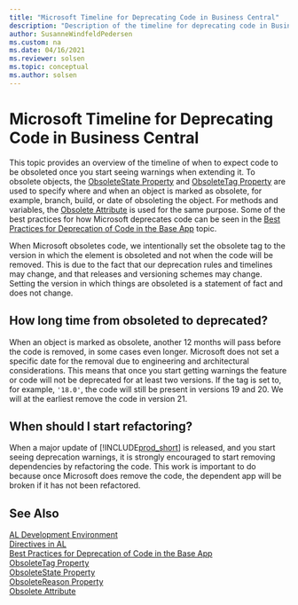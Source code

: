 ```yaml
---
title: "Microsoft Timeline for Deprecating Code in Business Central"
description: "Description of the timeline for deprecating code in Business Central."
author: SusanneWindfeldPedersen
ms.custom: na
ms.date: 04/16/2021
ms.reviewer: solsen
ms.topic: conceptual
ms.author: solsen
---
```


# Microsoft Timeline for Deprecating Code in Business Central

This topic provides an overview of the timeline of when to expect code to be obsoleted once you start seeing warnings when extending it. To obsolete objects, the [ObsoleteState Property](properties/devenv-obsoletestate-property.md) and [ObsoleteTag Property](properties/devenv-obsoletetag-property.md) are used to specify where and when an object is marked as obsolete, for example, branch, build, or date of obsoleting the object. For methods and variables, the [Obsolete Attribute](/dynamics365/business-central/dev-itpro/developer/attributes/devenv-obsolete-attribute) is used for the same purpose. Some of the best practices for how Microsoft deprecates code can be seen in the [Best Practices for Deprecation of Code in the Base App](devenv-deprecation-guidelines.md) topic. 

When Microsoft obsoletes code, we intentionally set the obsolete tag to the version in which the element is obsoleted and not when the code will be removed. This is due to the fact that our deprecation rules and timelines may change, and that releases and versioning schemes may change. Setting the version in which things are obsoleted is a statement of fact and does not change. 

## How long time from obsoleted to deprecated? 

When an object is marked as obsolete, another 12 months will pass before the code is removed, in some cases even longer. Microsoft does not set a specific date for the removal due to engineering and architectural considerations. This means that once you start getting warnings the feature or code will not be deprecated for at least two versions. If the tag is set to, for example, `'18.0'`, the code will still be present in versions 19 and 20. We will at the earliest remove the code in version 21.

## When should I start refactoring?

When a major update of [!INCLUDE[prod_short](../includes/prod_short.md)] is released, and you start seeing deprecation warnings, it is strongly encouraged to start removing dependencies by refactoring the code. This work is important to do because once Microsoft does remove the code, the dependent app will be broken if it has not been refactored.

## See Also

[AL Development Environment](devenv-reference-overview.md)  
[Directives in AL](directives/devenv-directives-in-al.md)  
[Best Practices for Deprecation of Code in the Base App](devenv-deprecation-guidelines.md)  
[ObsoleteTag Property](properties/devenv-obsoletetag-property.md)  
[ObsoleteState Property](properties/devenv-obsoletestate-property.md)  
[ObsoleteReason Property](properties/devenv-obsoletereason-property.md)  
[Obsolete Attribute](/dynamics365/business-central/dev-itpro/developer/attributes/devenv-obsolete-attribute)